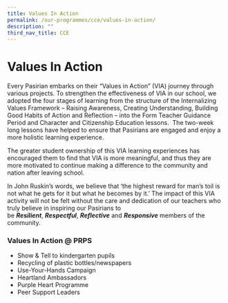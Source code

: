 ```yaml
---
title: Values In Action
permalink: /our-programmes/cce/values-in-action/
description: ""
third_nav_title: CCE
---
```

# **Values In Action**

Every Pasirian embarks on their “Values in Action” (VIA) journey through various projects. To strengthen the effectiveness of VIA in our school, we adopted the four stages of learning from the structure of the Internalizing Values Framework – Raising Awareness, Creating Understanding, Building Good Habits of Action and Reflection – into the Form Teacher Guidance Period and Character and Citizenship Education lessons.  The two-week long lessons have helped to ensure that Pasirians are engaged and enjoy a more holistic learning experience.

The greater student ownership of this VIA learning experiences has encouraged them to find that VIA is more meaningful, and thus they are more motivated to continue making a difference to the community and nation after leaving school.

In John Ruskin’s words, we believe that ‘the highest reward for man’s toil is not what he gets for it but what he becomes by it.’ The impact of this VIA activity will not be felt without the care and dedication of our teachers who truly believe in inspiring our Pasirians to be **_Resilient_**, **_Respectful_**, _**Reflective**_ and _**Responsive**_ members of the community.

### Values In Action @ PRPS

*   Show & Tell to kindergarten pupils
*   Recycling of plastic bottles/newspapers
*   Use-Your-Hands Campaign
*   Heartland Ambassadors
*   Purple Heart Programme
*   Peer Support Leaders